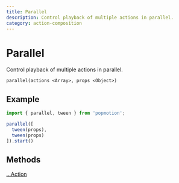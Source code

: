 ```yaml
---
title: Parallel
description: Control playback of multiple actions in parallel.
category: action-composition
---
```


# Parallel

Control playback of multiple actions in parallel.

`parallel(actions <Array>, props <Object>)`

## Example

```javascript
import { parallel, tween } from 'popmotion';

parallel([
  tween(props),
  tween(props)
]).start()
```

## Methods

[...Action](action)

